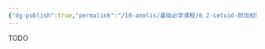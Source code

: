 ```yaml
---
{"dg-publish":true,"permalink":"/10-anolis/基础必学课程/6.2-setuid-附加权限/","dgPassFrontmatter":true}
---
```


TODO